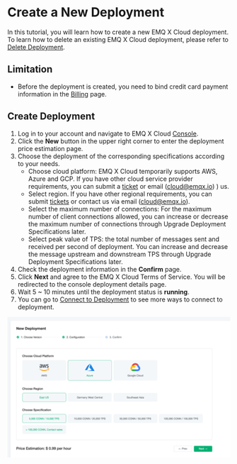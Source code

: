 # Create a New Deployment
In this tutorial, you will learn how to create a new EMQ X Cloud deployment. To learn how to delete an existing EMQ X Cloud deployment, please refer to [Delete Deployment](./delete_deployment.md).

## Limitation

* Before the deployment is created, you need to bind credit card payment information in the [Billing](https://cloud-intl.emqx.com/console/billing/overview) page.

## Create Deployment

1. Log in to your account and navigate to EMQ X Cloud [Console](https://cloud-intl.emqx.com/console/).
2. Click the **New** button in the upper right corner to enter the deployment price estimation page.
3. Choose the deployment of the corresponding specifications according to your needs.
   * Choose cloud platform: EMQ X Cloud temporarily supports AWS, Azure and GCP. If you have other cloud service provider requirements, you can submit a [ticket](../feature/tickets.md) or email (cloud@emqx.io) )  us.
   * Select region. If you have other regional requirements, you can submit [tickets](../feature/tickets.md) or contact us via email (cloud@emqx.io).
   * Select the maximum number of connections: For the maximum number of client connections allowed, you can increase or decrease the maximum number of connections through Upgrade Deployment Specifications later.
   * Select peak value of TPS: the total number of messages sent and received per second of deployment. You can increase and decrease the message upstream and downstream TPS through Upgrade Deployment Specifications later.
4. Check the deployment information in the **Confirm** page.
5. Click **Next** and agree to the EMQ X Cloud Terms of Service. You will be redirected to the console deployment details page.
6. Wait 5 ~ 10 minutes until the deployment status is **running**.
7. You can go to [Connect to Deployment](../connect_to_deployments/overview.md) to see more ways to connect to deployment.

![create_deployment](./_assets/calculator.png)
